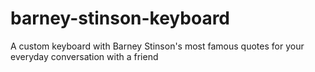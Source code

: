 # barney-stinson-keyboard
A custom keyboard with Barney Stinson's most famous quotes for your everyday conversation with a friend
